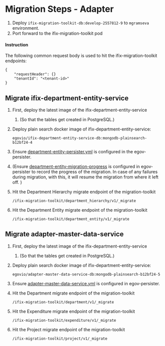 # Migration Steps - Adapter

1. Deploy `ifix-migration-toolkit-db:develop-2557812-9` to `mgramseva` environment.&#x20;
2. Port forward to the ifix-migration-toolkit pod

#### Instruction

The following common request body is used to hit the ifix-migration-toolkit endpoints:

```
{
    "requestHeader": {}
    "tenantId": "<tenant-id>"
}
```

## Migrate ifix-department-entity-service

1. First, deploy the latest image of the ifix-department-entity-service
   1. (So that the tables get created in PostgreSQL.)
2.  Deploy plain search docker image of ifix-department-entity-service:

    ```
    egovio/ifix-department-entity-service-db:mongodb-plainsearch-b12bf24-4
    ```
3. Ensure [department-entity-persister.yml](https://github.com/egovernments/config-mgramseva/blob/QA/egov-persister/department-entity-persister.yml) is configured in the egov-persister.
4. (Ensure [department-entity-migration-progress](https://github.com/egovernments/config-mgramseva/blob/QA/egov-persister/department-entity-migration-progress.yml) is configured in egov-persister to record the progress of the migration. In case of any failures during migration, with this, it will resume the migration from where it left off. )
5.  Hit the Department Hierarchy migrate endpoint of the migration-toolkit&#x20;

    ```
    /ifix-migration-toolkit/department_hierarchy/v1/_migrate
    ```
6.  Hit the Department Entity migrate endpoint of the migration-toolkit&#x20;

    ```
    /ifix-migration-toolkit/department_entity/v1/_migrate
    ```

## Migrate adapter-master-data-service

1. First, deploy the latest image of the ifix-department-entity-service
   1. (So that the tables get created in PostgreSQL.)
2.  Deploy plain search docker image of ifix-department-entity-service:

    ```
    egovio/adapter-master-data-service-db:mongodb-plainsearch-b12bf24-5
    ```
3. Ensure [adapter-master-data-service.yml](https://github.com/egovernments/config-mgramseva/blob/QA/egov-persister/adapter-master-data-service.yml) is configured in egov-persister.
4.  Hit the Department migrate endpoint of the migration-toolkit&#x20;

    ```
    /ifix-migration-toolkit/department/v1/_migrate
    ```
5.  Hit the Expenditure migrate endpoint of the migration-toolkit&#x20;

    ```
    /ifix-migration-toolkit/expenditure/v1/_migrate
    ```
6.  Hit the Project migrate endpoint of the migration-toolkit&#x20;

    ```
    /ifix-migration-toolkit/project/v1/_migrate
    ```
